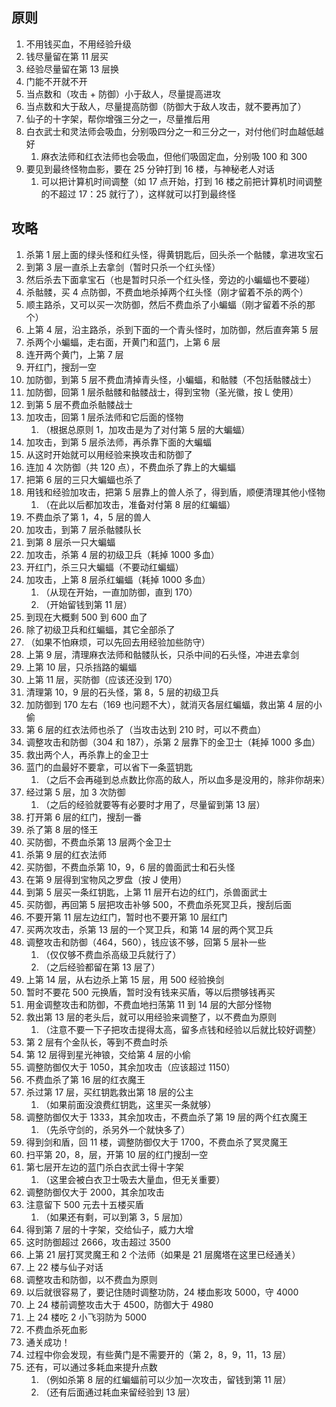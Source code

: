## 原则

1. 不用钱买血，不用经验升级
2. 钱尽量留在第 11 层买
3. 经验尽量留在第 13 层换
4. 门能不开就不开
5. 当点数和（攻击 + 防御）小于敌人，尽量提高进攻
6. 当点数和大于敌人，尽量提高防御（防御大于敌人攻击，就不要再加了）
7. 仙子的十字架，帮你增强三分之一，尽量推后用
8. 白衣武士和灵法师会吸血，分别吸四分之一和三分之一，对付他们时血越低越好
   1. 麻衣法师和红衣法师也会吸血，但他们吸固定血，分别吸 100 和 300
9. 要见到最终怪物血影，要在 25 分钟打到 16 楼，与神秘老人对话
   1. 可以把计算机时间调整（如 17 点开始，打到 16 楼之前把计算机时间调整的不超过 17：25 就行了），这样就可以打到最终怪

## 攻略

1. 杀第 1 层上面的绿头怪和红头怪，得黄钥匙后，回头杀一个骷髅，拿进攻宝石
2. 到第 3 层一直杀上去拿剑（暂时只杀一个红头怪）
3. 然后杀去下面拿宝石（也是暂时只杀一个红头怪，旁边的小蝙蝠也不要碰）
4. 杀骷髅，买 4 点防御，不费血地杀掉两个红头怪（刚才留着不杀的两个）
5. 顺主路杀，又可以买一次防御，然后不费血杀了小蝙蝠（刚才留着不杀的那个）
6. 上第 4 层，沿主路杀，杀到下面的一个青头怪时，加防御，然后直奔第 5 层
7. 杀两个小蝙蝠，走右面，开黄门和蓝门，上第 6 层
8. 连开两个黄门，上第 7 层
9. 开红门，搜刮一空
10. 加防御，到第 5 层不费血清掉青头怪，小蝙蝠，和骷髅（不包括骷髅战士）
11. 加防御，回第 1 层杀骷髅和骷髅战士，得到宝物（圣光徽，按 L 使用）
12. 到第 5 层不费血杀骷髅战士
13. 加攻击，回第 1 层杀法师和它后面的怪物
    1. （根据总原则 1，加攻击是为了对付第 5 层的大蝙蝠）
14. 加攻击，到第 5 层杀法师，再杀靠下面的大蝙蝠
15. 从这时开始就可以用经验来换攻击和防御了
16. 连加 4 次防御（共 120 点），不费血杀了靠上的大蝙蝠
17. 把第 6 层的三只大蝙蝠也杀了
18. 用钱和经验加攻击，把第 5 层靠上的兽人杀了，得到盾，顺便清理其他小怪物
    1. （在此以后都加攻击，准备对付第 8 层的红蝙蝠）
19. 不费血杀了第 1，4，5 层的兽人
20. 加攻击，到第 7 层杀骷髅队长
21. 到第 8 层杀一只大蝙蝠
22. 加攻击，杀第 4 层的初级卫兵（耗掉 1000 多血）
23. 开红门，杀三只大蝙蝠（不要动红蝙蝠）
24. 加攻击，上第 8 层杀红蝙蝠（耗掉 1000 多血）
    1. （从现在开始，一直加防御，直到 170）
    2. （开始留钱到第 11 层）
25. 到现在大概剩 500 到 600 血了
26. 除了初级卫兵和红蝙蝠，其它全部杀了
27. （如果不怕麻烦，可以先回去用经验加些防守）
28. 上第 9 层，清理麻衣法师和骷髅队长，只杀中间的石头怪，冲进去拿剑
29. 上第 10 层，只杀挡路的蝙蝠
30. 上第 11 层，买防御（应该还没到 170）
31. 清理第 10，9 层的石头怪，第 8，5 层的初级卫兵
32. 加防御到 170 左右（169 也问题不大），就消灭各层红蝙蝠，救出第 4 层的小偷
33. 第 6 层的红衣法师也杀了（当攻击达到 210 时，可以不费血）
34. 调整攻击和防御（304 和 187），杀第 2 层靠下的金卫士（耗掉 1000 多血）
35. 救出两个人，再杀靠上的金卫士
36. 蓝门的血最好不要拿，可以省下一条蓝钥匙
    1. （之后不会再碰到总点数比你高的敌人，所以血多是没用的，除非你胡来）
37. 经过第 5 层，加 3 次防御
    1. （之后的经验就要等有必要时才用了，尽量留到第 13 层）
38. 打开第 6 层的红门，搜刮一番
39. 杀了第 8 层的怪王
40. 买防御，不费血杀第 13 层两个金卫士
41. 杀第 9 层的红衣法师
42. 买防御，不费血杀第 10，9，6 层的兽面武士和石头怪
43. 在第 9 层得到宝物风之罗盘（按 J 使用）
44. 到第 5 层买一条红钥匙，上第 11 层开右边的红门，杀兽面武士
45. 买防御，再回第 5 层把攻击补够 500，不费血杀死冥卫兵，搜刮后面
46. 不要开第 11 层左边红门，暂时也不要开第 10 层红门
47. 买两次攻击，杀第 13 层的一个冥卫兵，和第 14 层的两个冥卫兵
48. 调整攻击和防御（464，560），钱应该不够，回第 5 层补一些
    1. （仅仅够不费血杀高级卫兵就行了）
    2. （之后经验都留在第 13 层了）
49. 上第 14 层，从右边杀上第 15 层，用 500 经验换剑
50. 暂时不要花 500 元换盾，暂时没有钱来买盾，等以后攒够钱再买
51. 用金调整攻击和防御，不费血地扫荡第 11 到 14 层的大部分怪物
52. 救出第 13 层的老头后，就可以用经验来调整了，以不费血为原则
    1. （注意不要一下子把攻击提得太高，留多点钱和经验以后就比较好调整）
53. 第 2 层有个金队长，等到不费血时杀
54. 第 12 层得到星光神锒，交给第 4 层的小偷
55. 调整防御仅大于 1050，其余加攻击（应该超过 1150）
56. 不费血杀了第 16 层的红衣魔王
57. 杀过第 17 层，买红钥匙救出第 18 层的公主
    1. （如果前面没浪费红钥匙，这里买一条就够）
58. 调整防御仅大于 1333，其余加攻击，不费血杀了第 19 层的两个红衣魔王
    1. （先杀守剑的，杀另外一个就快多了）
59. 得到剑和盾，回 11 楼，调整防御仅大于 1700，不费血杀了冥灵魔王
60. 扫平第 20，8，层，开第 10 层的红门搜刮一空
61. 第七层开左边的蓝门杀白衣武士得十字架
    1. （这里会被白衣卫士吸去大量血，但无关重要）
62. 调整防御仅大于 2000，其余加攻击
63. 注意留下 500 元去十五楼买盾
    1. （如果还有剩，可以到第 3，5 层加）
64. 得到第 7 层的十字架，交给仙子，威力大增
65. 这时防御超过 2666，攻击超过 3500
66. 上第 21 层打冥灵魔王和 2 个法师（如果是 21 层魔塔在这里已经通关）
67. 上 22 楼与仙子对话
68. 调整攻击和防御，以不费血为原则
69. 以后就很容易了，要记住随时调整功防，24 楼血影攻 5000，守 4000
70. 上 24 楼前调整攻击大于 4500，防御大于 4980
71. 上 24 楼吃 2 小飞羽防为 5000
72. 不费血杀死血影
73. 通关成功！
74. 过程中你会发现，有些黄门是不需要开的（第 2，8，9，11，13 层）
75. 还有，可以通过多耗血来提升点数
    1. （例如杀第 8 层的红蝙蝠前可以少加一次攻击，留钱到第 11 层）
    2. （还有后面通过耗血来留经验到 13 层）
